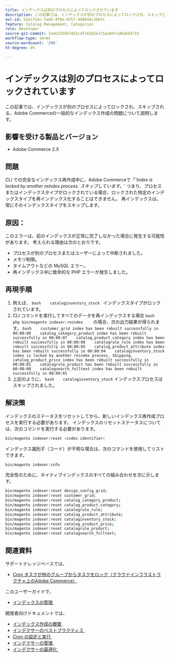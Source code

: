 ```yaml
---
title: インデックスは別のプロセスによってロックされています
description: この記事では、インデックスが別のプロセスによってロックされ、スキップされる、Adobe Commerceの一般的なインデックス作成の問題について説明します。
exl-id: 542c714c-fad5-4f0e-9757-d90044c36bfc
feature: Catalog Management, Categories
role: Developer
source-git-commit: 2aeb2355b74d1cdfc62b5e7c5aa04fcd0a654733
workflow-type: tm+mt
source-wordcount: '298'
ht-degree: 0%

---
```


# インデックスは別のプロセスによってロックされています

この記事では、インデックスが別のプロセスによってロックされ、スキップされる、Adobe Commerceの一般的なインデックス作成の問題について説明します。

## 影響を受ける製品とバージョン

* Adobe Commerce 2.X

## 問題

CLI での完全なインデックス再作成中に、Adobe Commerceで「*&#39;Index is locked by another reindex process. スキップしています。&#39;* つまり、プロセスまたはインデックスタイプがロックされている場合、ロックされた特定のインデックスタイプを再インデックス化することはできません。 再インデックスは、常にそのインデックスタイプをスキップします。

## 原因：

このエラーは、前のインデックスが正常に完了しなかった場合に発生する可能性があります。 考えられる理由は次のとおりです。

* プロセスが別のプロセスまたはユーザーによって中断されました。
* メモリ制限。
* タイムアウトなどの MySQL エラー。
* 再インデックス中に致命的な PHP エラーが発生しました。

## 再現手順

1. 例えば、    ```bash    cataloginventory_stock ```    インデックスタイプがロックされています。
1. CLI コマンドを実行してすべてのデータを再インデックスする場合    ```bash    php bin/magento indexer:reindex    ``` の場合、次の出力結果が得られます。    ```bash    customer_grid index has been rebuilt successfully in 00:00:09    catalog_category_product index has been rebuilt successfully in 00:00:07    catalog_product_category index has been rebuilt successfully in 00:00:00    catalogrule_rule index has been rebuilt successfully in 00:00:05    catalog_product_attribute index has been rebuilt successfully in 00:00:04    cataloginventory_stock index is locked by another reindex process. Skipping.    catalog_product_price index has been rebuilt successfully in 00:00:01    catalogrule_product has been rebuilt successfully in 00:00:00    catalogsearch_fulltext index has been rebuilt successfully in 00:00:01    ```
1. 上記のように、    ```bash    cataloginventory_stock```    インデックスプロセスはスキップされました。


## 解決策

インデックスのステータスをリセットしてから、新しいインデックス再作成プロセスを実行する必要があります。 インデックスのリセットステータスについては、次のコマンドを実行する必要があります。

```bash
bin/magento indexer:reset <index identifier>
```

インデックス識別子（コード）が不明な場合は、次のコマンドを使用してリストできます。

```bash
bin/magento indexer:info
```

完全性のために、ネイティブインデックスのすべての組み合わせを次に示します。

```bash
bin/magento indexer:reset design_config_grid;
bin/magento indexer:reset customer_grid;
bin/magento indexer:reset catalog_category_product;
bin/magento indexer:reset catalog_product_category;
bin/magento indexer:reset catalogrule_rule;
bin/magento indexer:reset catalog_product_attribute;
bin/magento indexer:reset cataloginventory_stock;
bin/magento indexer:reset catalog_product_price;
bin/magento indexer:reset catalogrule_product;
bin/magento indexer:reset catalogsearch_fulltext;
```


## 関連資料

サポートナレッジベースでは、

* [Cron タスクが他のグループからタスクをロック（クラウドインフラストラクチャ上のAdobe Commerce）](/help/troubleshooting/miscellaneous/cron-tasks-lock-tasks-from-other-groups.md)

このユーザーガイドで、

* [&#x200B; インデックスの管理 &#x200B;](https://experienceleague.adobe.com/ja/docs/commerce-admin/systems/tools/index-management?itm_source=merchdocs&itm_medium=search_page&itm_campaign=federated_search&itm_term=reindexing)

開発者向けドキュメントでは、

* [&#x200B; インデックス作成の概要 &#x200B;](https://developer.adobe.com/commerce/php/development/components/indexing/)
* [&#x200B; インデクサーのベストプラクティス &#x200B;](https://experienceleague.adobe.com/ja/docs/commerce-operations/performance-best-practices/configuration)
* [Cron の設定と実行 &#x200B;](https://experienceleague.adobe.com/ja/docs/commerce-operations/configuration-guide/cli/configure-cron-jobs)
* [&#x200B; インデクサーの管理 &#x200B;](https://experienceleague.adobe.com/ja/docs/commerce-operations/configuration-guide/cli/manage-indexers)
* [&#x200B; インデクサーの最適化 &#x200B;](https://developer.adobe.com/commerce/php/development/components/indexing/optimization/)
